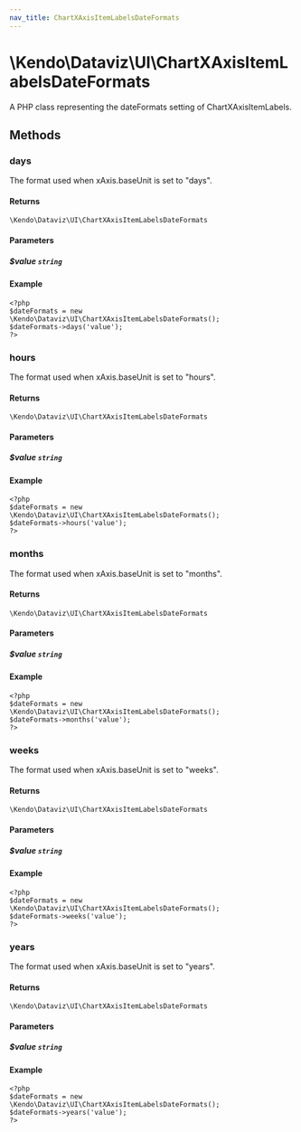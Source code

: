 ```yaml
---
nav_title: ChartXAxisItemLabelsDateFormats
---
```


# \Kendo\Dataviz\UI\ChartXAxisItemLabelsDateFormats

A PHP class representing the dateFormats setting of ChartXAxisItemLabels.


## Methods

### days
The format used when xAxis.baseUnit is set to "days".

#### Returns
`\Kendo\Dataviz\UI\ChartXAxisItemLabelsDateFormats`

#### Parameters

##### $value `string`



#### Example 
    <?php
    $dateFormats = new \Kendo\Dataviz\UI\ChartXAxisItemLabelsDateFormats();
    $dateFormats->days('value');
    ?>

### hours
The format used when xAxis.baseUnit is set to "hours".

#### Returns
`\Kendo\Dataviz\UI\ChartXAxisItemLabelsDateFormats`

#### Parameters

##### $value `string`



#### Example 
    <?php
    $dateFormats = new \Kendo\Dataviz\UI\ChartXAxisItemLabelsDateFormats();
    $dateFormats->hours('value');
    ?>

### months
The format used when xAxis.baseUnit is set to "months".

#### Returns
`\Kendo\Dataviz\UI\ChartXAxisItemLabelsDateFormats`

#### Parameters

##### $value `string`



#### Example 
    <?php
    $dateFormats = new \Kendo\Dataviz\UI\ChartXAxisItemLabelsDateFormats();
    $dateFormats->months('value');
    ?>

### weeks
The format used when xAxis.baseUnit is set to "weeks".

#### Returns
`\Kendo\Dataviz\UI\ChartXAxisItemLabelsDateFormats`

#### Parameters

##### $value `string`



#### Example 
    <?php
    $dateFormats = new \Kendo\Dataviz\UI\ChartXAxisItemLabelsDateFormats();
    $dateFormats->weeks('value');
    ?>

### years
The format used when xAxis.baseUnit is set to "years".

#### Returns
`\Kendo\Dataviz\UI\ChartXAxisItemLabelsDateFormats`

#### Parameters

##### $value `string`



#### Example 
    <?php
    $dateFormats = new \Kendo\Dataviz\UI\ChartXAxisItemLabelsDateFormats();
    $dateFormats->years('value');
    ?>

